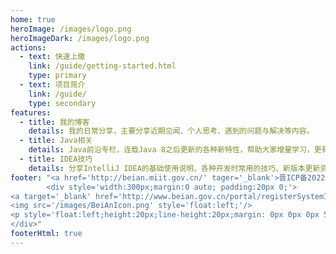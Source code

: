 ```yaml
---
home: true
heroImage: /images/logo.png
heroImageDark: /images/logo.png
actions:
  - text: 快速上缴
    link: /guide/getting-started.html
    type: primary
  - text: 项目简介
    link: /guide/
    type: secondary
features:
  - title: 我的博客
    details: 我的日常分享，主要分享近期见闻、个人思考、遇到的问题与解决等内容。
  - title: Java相关
    details: Java前沿专栏，连载Java 8之后更新的各种新特性，帮助大家增量学习，更有效率。
  - title: IDEA技巧
    details: 分享IntelliJ IDEA的基础使用说明、各种开发时常用的技巧、新版本更新资讯以及好用的插件推荐。
footer: "<a href='http://beian.miit.gov.cn/' tager='_blank'>晋ICP备2022008709号-2</a> <br> 
		<div style='width:300px;margin:0 auto; padding:20px 0;'>
<a target='_blank' href='http://www.beian.gov.cn/portal/registerSystemInfo?recordcode=41102402000277' style='display:inline-block;text-decoration:none;height:20px;line-height:20px;'>
<img src='/images/BeiAnIcon.png' style='float:left;'/>
<p style='float:left;height:20px;line-height:20px;margin: 0px 0px 0px 5px; color:#939393;'>冀公网安备 13010402002360号</p></a>
</div>"	
footerHtml: true
---
```



